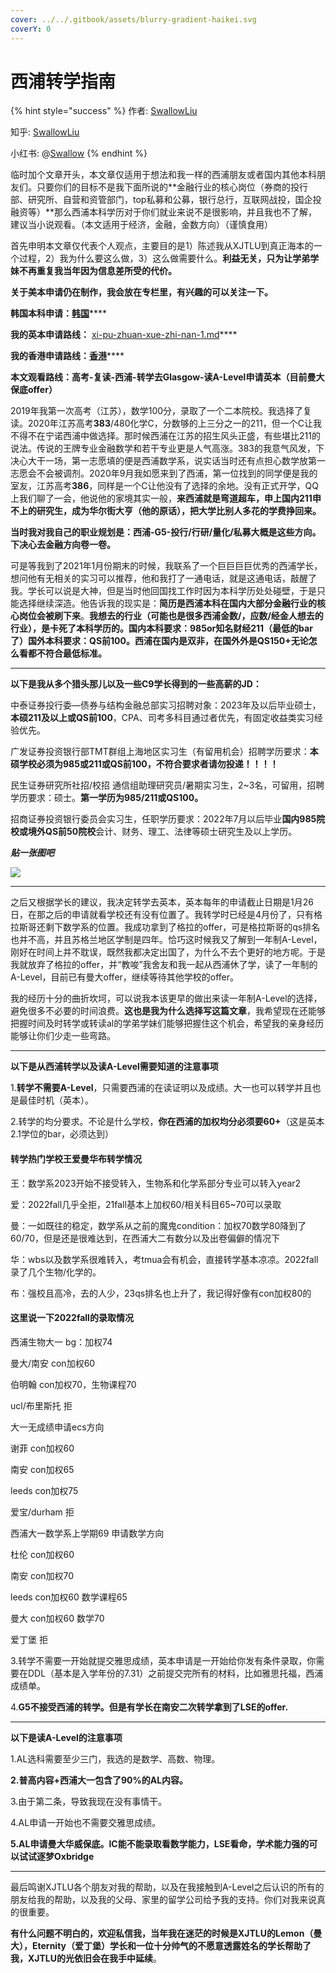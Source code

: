 ```yaml
---
cover: ../../.gitbook/assets/blurry-gradient-haikei.svg
coverY: 0
---
```


# 西浦转学指南

{% hint style="success" %}
作者: [SwallowLiu](https://www.zhihu.com/people/swallowliu)

知乎: [SwallowLiu](https://www.zhihu.com/people/swallowliu)

小红书: @[Swallow](https://www.xiaohongshu.com/user/profile/5fa5fa26000000000100ac4f?xhsshare=WeixinSession\&appuid=5fa5fa26000000000100ac4f\&apptime=1654735504)
{% endhint %}

临时加个文章开头，本文章仅适用于想法和我一样的西浦朋友或者国内其他本科朋友们。只要你们的目标不是我下面所说的**金融行业的核心岗位（券商的投行部、研究所、自营和资管部门，top私募和公募，银行总行，互联网战投，国企投融资等）**那么西浦本科学历对于你们就业来说不是很影响，并且我也不了解，建议当小说观看。（本文适用于经济，金融，金数方向）（谨慎食用）

首先申明本文章仅代表个人观点，主要目的是1）陈述我从XJTLU到真正海本的一个过程，2）我为什么要这么做，3）这么做需要什么。**利益无关，只为让学弟学妹不再重复我当年因为信息差所受的代价。**

**关于美本申请仍在制作，我会放在专栏里，有兴趣的可以关注一下。**

**韩国本科申请：**[**韩国**](https://www.zhihu.com/question/438793302/answer/2141899203)****

**我的英本申请路线：** [xi-pu-zhuan-xue-zhi-nan-1.md](xi-pu-zhuan-xue-zhi-nan-1.md "mention")****

**我的香港申请路线：**[**香港**](https://www.zhihu.com/question/425448220/answer/1907253022)****

**本文观看路线：高考-复读-西浦-转学去Glasgow-读A-Level申请英本（目前曼大保底offer）**

2019年我第一次高考（江苏），数学100分，录取了一个二本院校。我选择了复读。2020年江苏高考**383**/480化学C，分数够的上三分之一的211，但一个C让我不得不在宁诺西浦中做选择。那时候西浦在江苏的招生风头正盛，有些堪比211的说法。传说的王牌专业金融数学和若干专业更是人气高涨。383的我意气风发，下决心大干一场，第一志愿填的便是西浦数学系，说实话当时还有点担心数学放第一志愿会不会被调剂。2020年9月我如愿来到了西浦，第一位找到的同学便是我的室友，江苏高考**386**，同样是一个C让他没有了选择的余地。没有正式开学，QQ上我们聊了一会，他说他的家境其实一般，**来西浦就是弯道超车，申上国内211申不上的研究生，成为华尔街大亨（他的原话），把大学比别人多花的学费挣回来。**

**当时我对我自己的职业规划是：西浦-G5-投行/行研/量化/私募大概是这些方向。下决心去金融方向卷一卷。**

可是等我到了2021年1月份期末的时候，我联系了一个巨巨巨巨优秀的西浦学长，想问他有无相关的实习可以推荐，他和我打了一通电话，就是这通电话，敲醒了我。学长可以说是大神，但是当时他回国找工作时因为本科学历处处碰壁，于是只能选择继续深造。他告诉我的现实是：**简历是西浦本科在国内大部分金融行业的核心岗位会被刷下来**。**我想去的行业（可能也是很多西浦金数/，应数/经金人想去的行业），是卡死了本科学历的。国内本科要求：985or知名财经211（最低的bar了）国外本科要求：QS前100。西浦在国内是双非，在国外外是QS150+无论怎么看都不符合最低标准。**

***

**以下是我从多个猎头那儿以及一些C9学长得到的一些高薪的JD：**

中泰证券投行委—债券与结构金融总部实习招聘对象：2023年及以后毕业硕士，**本硕211及以上或QS前100**，CPA、司考多科目通过者优先，有固定收益类实习经验优先。

广发证券投资银行部TMT群组上海地区实习生（有留用机会）招聘学历要求：**本硕学校必须为985或211或QS前100，不符合要求者请勿投递！！！！**

民生证券研究所社招/校招 通信组助理研究员/暑期实习生，2\~3名，可留用，招聘学历要求：硕士。**第一学历为985/211或QS100。**

招商证券投资银行委员会实习生，任职学历要求：2022年7月以后毕业**国内985院校或境外QS前50院校**会计、财务、理工、法律等硕士研究生及以上学历。

_**贴一张图吧**_

![](https://pic4.zhimg.com/v2-2c82ffd3babfc56414254a10ac38b3bb\_b.jpg)

***

之后又根据学长的建议，我决定转学去英本，英本每年的申请截止日期是1月26日，在那之后的申请就看学校还有没有位置了。我转学时已经是4月份了，只有格拉斯哥还剩下数学系的位置。我成功拿到了格拉的offer，可是格拉斯哥的qs排名也并不高，并且苏格兰地区学制是四年。恰巧这时候我又了解到一年制A-Level，刚好在时间上并不耽误，既然我都决定出国了，为什么不去个更好的地方呢。于是我就放弃了格拉的offer，并“教唆”我舍友和我一起从西浦休了学，读了一年制的A-Level，目前已有曼大offer，继续等待其他学校的offer。

我的经历十分的曲折坎坷，可以说我本该更早的做出来读一年制A-Level的选择，避免很多不必要的时间浪费。**这也是我为什么选择写这篇文章**，我希望现在还能够把握时间及时转学或转读al的学弟学妹们能够把握住这个机会，希望我的亲身经历能够让你们少走一些弯路。

***

**以下是从西浦转学以及读A-Level需要知道的注意事项**

1.**转学不需要A-Level**，只需要西浦的在读证明以及成绩。大一也可以转学并且也是最佳时机（英本）。

2.转学的均分要求。不论是什么学校，**你在西浦的加权均分必须要60+**（这是英本2.1学位的bar，必须达到）

#### 转学热门学校王爱曼华布转学情况

王：数学系2023开始不接受转入，生物系和化学系部分专业可以转入year2

爱：2022fall几乎全拒，21fall基本上加权60/相关科目65\~70可以录取

曼：一如既往的稳定，数学系从之前的魔鬼condition：加权70数学80降到了60/70，但是还是很难达到，在西浦大二有数分以及出卷偏僻的情况下

华：wbs以及数学系很难转入，考tmua会有机会，直接转学基本凉凉。2022fall录了几个生物/化学的。

布：强校且高冷，去的人少，23qs排名也上升了，我记得好像有con加权80的

#### 这里说一下2022fall的录取情况

西浦生物大一 bg：加权74

曼大/南安 con加权60

伯明翰 con加权70，生物课程70

ucl/布里斯托 拒

大一无成绩申请ecs方向

谢菲 con加权60

南安 con加权65

leeds con加权75

爱宝/durham 拒

西浦大一数学系上学期69 申请数学方向

杜伦 con加权60

南安 con加权70

leeds con加权60 数学课程65

曼大 con加权60 数学70

爱丁堡 拒

3.转学不需要一开始就提交雅思成绩，英本申请是一开始给你发有条件录取，你需要在DDL（基本是入学年份的7.31）之前提交完所有的材料，比如雅思托福，西浦成绩单。

4.**G5不接受西浦的转学。但是有学长在南安二次转学拿到了LSE的offer.**

***

**以下是读A-Level的注意事项**

1.AL选科需要至少三门，我选的是数学、高数、物理。

**2.普高内容+西浦大一包含了90%的AL内容。**

3.由于第二条，导致我现在没有事情干。

4.AL申请一开始也不需要交雅思成绩。

**5.AL申请曼大华威保底。IC能不能录取看数学能力，LSE看命，学术能力强的可以试试逐梦Oxbridge**

***

最后鸣谢XJTLU各个朋友对我的帮助，以及在我接触到A-Level之后认识的所有的朋友给我的帮助，以及我的父母、家里的留学公司给予我的支持。你们对我来说真的很重要。

**有什么问题不明白的，欢迎私信我，当年我在迷茫的时候是XJTLU的Lemon（曼大），Eternity（爱丁堡）​学长和一位十分帅气的不愿意透露姓名的学长帮助了我，XJTLU的光依旧会在我手中延续**。
